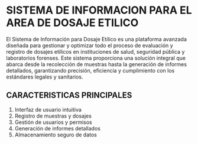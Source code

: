 # SISTEMA DE INFORMACION PARA EL AREA DE DOSAJE ETILICO

El Sistema de Información para Dosaje Etílico es una plataforma avanzada diseñada para gestionar y optimizar todo el proceso de evaluación y registro de dosajes etílicos en instituciones de salud, seguridad pública y laboratorios forenses. Este sistema proporciona una solución integral que abarca desde la recolección de muestras hasta la generación de informes detallados, garantizando precisión, eficiencia y cumplimiento con los estándares legales y sanitarios.

## CARACTERISTICAS PRINCIPALES

1. Interfaz de usuario intuitiva
2. Registro de muestras y dosajes
3. Gestión de usuarios y permisos
4. Generación de informes detallados
5. Almacenamiento seguro de datos
